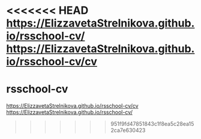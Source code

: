 <<<<<<< HEAD
https://ElizzavetaStrelnikova.github.io/rsschool-cv/
https://ElizzavetaStrelnikova.github.io/rsschool-cv/cv
=======
# rsschool-cv
https://ElizzavetaStrelnikova.github.io/rsschool-cv/cv
https://ElizzavetaStrelnikova.github.io/rsschool-cv/
>>>>>>> 951f9fd47851843c1f8ea5c28ea152ca7e630423
